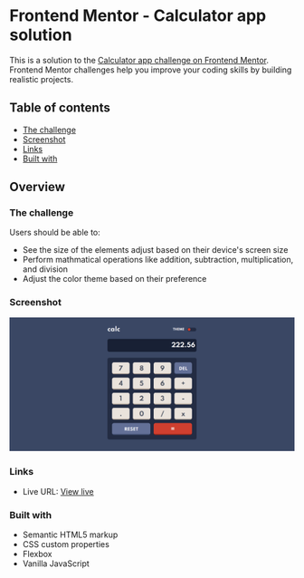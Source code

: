 # Frontend Mentor - Calculator app solution

This is a solution to the [Calculator app challenge on Frontend Mentor](https://www.frontendmentor.io/challenges/calculator-app-9lteq5N29). Frontend Mentor challenges help you improve your coding skills by building realistic projects. 

## Table of contents

  - [The challenge](#the-challenge)
  - [Screenshot](#screenshot)
  - [Links](#links)
  - [Built with](#built-with)



## Overview

### The challenge

Users should be able to:

- See the size of the elements adjust based on their device's screen size
- Perform mathmatical operations like addition, subtraction, multiplication, and division
- Adjust the color theme based on their preference

### Screenshot

![](https://github.com/mRutkowski99/calculator/blob/be3b6d7a91b009c27aa96d20e8d039162c327942/images/FireShot%20Capture%20016%20-%20Frontend%20Mentor%20-%20Calculator%20app%20-%20127.0.0.1.png)


### Links

- Live URL: [View live](https://mrutkowski99.github.io/calculator/)

### Built with

- Semantic HTML5 markup
- CSS custom properties
- Flexbox
- Vanilla JavaScript
